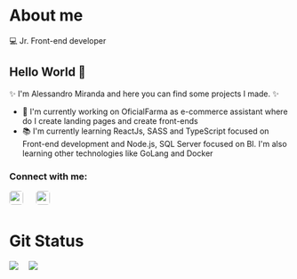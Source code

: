# About me
:computer: Jr. Front-end developer

## Hello World  👋
:sparkles: I'm Alessandro Miranda and here you can find some projects I made. :sparkles:

- 🔭 I'm currently working on OficialFarma as e-commerce assistant where do I create landing pages and create front-ends
- :books: I'm currently learning ReactJs, SASS and TypeScript focused on Front-end development and Node.js, SQL Server focused on BI. I'm also learning other technologies like GoLang and Docker

### Connect with me:

<div>
    <a href="https://www.linkedin.com/in/alessandro-lmiranda/">
        <img align="left" width="25px" style="border-radius: 5px" src="https://cdn.jsdelivr.net/npm/simple-icons@3.13.0/icons/linkedin.svg">
    </a>
    <a href="http://instagram.com/_aleh011/">
        <img align="left" width="25px" style="border-radius: 5px; margin-left: 20px" src="https://cdn.jsdelivr.net/npm/simple-icons@3.13.0/icons/instagram.svg">
    </a>
</div>

<br />
<br />

# Git Status

<img src="https://github-readme-stats-eight-theta.vercel.app/api?username=Alessandro-Miranda&show_icons=true&theme=nightowl&include_all_commits=true&count_private=true"/>
<img src="https://github-readme-stats-eight-theta.vercel.app/api/top-langs/?username=Alessandro-Miranda&layout=compact&langs_count=10&theme=nightowl" style="margin-left: 15px;"/>
